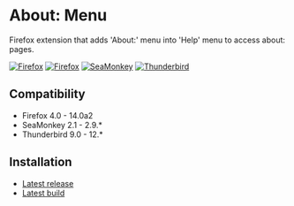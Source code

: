 # About: Menu

Firefox extension that adds 'About:' menu into 'Help' menu to access about: pages.

[![Firefox](https://lh6.googleusercontent.com/-QobN3s000OY/T7QmfXvAsKI/AAAAAAAACnc/-fWsvGLbILQ/s128/about-menu-firefox-appmenu.png)](https://lh6.googleusercontent.com/-QobN3s000OY/T7QmfXvAsKI/AAAAAAAACnc/-fWsvGLbILQ/s800/about-menu-firefox-appmenu.png "Firefox") [![Firefox](https://lh4.googleusercontent.com/-Dzl96R_oE4s/T7QmgddqGmI/AAAAAAAACng/ZLkf81ahqHk/s128/about-menu-firefox-helpmenu.png)](https://lh4.googleusercontent.com/-Dzl96R_oE4s/T7QmgddqGmI/AAAAAAAACng/ZLkf81ahqHk/s800/about-menu-firefox-helpmenu.png "Firefox") [![SeaMonkey](https://lh5.googleusercontent.com/-JgJSfl87j_o/T7QmgooCViI/AAAAAAAACnk/ej6QZFul6WU/s128/about-menu-seamonkey.png)](https://lh5.googleusercontent.com/-JgJSfl87j_o/T7QmgooCViI/AAAAAAAACnk/ej6QZFul6WU/s800/about-menu-seamonkey.png "SeaMonkey") [![Thunderbird](https://lh4.googleusercontent.com/-XOP8xfS7Ohw/T7QmhCP_h9I/AAAAAAAACns/pgq26ZaoTz8/s128/about-menu-thunderbird.png)](https://lh4.googleusercontent.com/-XOP8xfS7Ohw/T7QmhCP_h9I/AAAAAAAACns/pgq26ZaoTz8/s800/about-menu-thunderbird.png "Thunderbird")

## Compatibility
* Firefox 4.0 - 14.0a2
* SeaMonkey 2.1 - 2.9.*
* Thunderbird 9.0 - 12.*

## Installation
* [Latest release](https://addons.mozilla.org/addon/aboutmenu/?src=external-home)
* [Latest build](https://github.com/downloads/LouCypher/about-menu/aboutmenu.xpi)